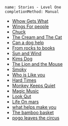 ```ngMeta
name: Stories - Level One
completionMethod: Manual
```

* [Whow Gets What](https://drive.google.com/open?id=0B1XBdeTOOHL3eFVxWVYwTXpoRjA)
* [Wings For people](https://drive.google.com/open?id=0B1XBdeTOOHL3WU5adGM0enJvbTQ)
* [Chuck](https://drive.google.com/open?id=0B1XBdeTOOHL3VXRSYXVaUXFYelk)
* [The Cream and The Cat](https://drive.google.com/open?id=0B1XBdeTOOHL3c3VLTmRtNGRxVmc)
* [Can a dog help](https://drive.google.com/open?id=0B1XBdeTOOHL3TFFEd2loS3Uzb00)
* [From rocks to books](https://drive.google.com/open?id=0B1XBdeTOOHL3cG9ZcUZJN3U1Q0E)
* [Sun and Wind](https://drive.google.com/open?id=0B1XBdeTOOHL3OVo2ZEVtLXRHc0E)
* [Kims Dog](https://drive.google.com/open?id=0B1XBdeTOOHL3UlNfZzNLTTZZZXc)
* [The Lion and the Mouse](https://drive.google.com/open?id=0B1XBdeTOOHL3dy12dDFDUVJKWnc)
* [Smoky](https://drive.google.com/open?id=0B1XBdeTOOHL3Vks0WW1HTHd0d00)
* [Who is Like you](https://drive.google.com/open?id=0B1XBdeTOOHL3RTAtTDY4YzdrXzQ)
* [Hard Times](https://drive.google.com/open?id=0B1XBdeTOOHL3RHFXSExCek9fTFU)
* [Monkey Keeps Quiet](https://drive.google.com/open?id=0B1XBdeTOOHL3dlYwQ1M3VWZHSGc)
* [Magic Music](https://drive.google.com/open?id=0B1XBdeTOOHL3SjZCWGFCbkZ2Zkk)
* [Look Qut](https://drive.google.com/open?id=0B1XBdeTOOHL3Vk5zSEhESmRtelk)
* [Life On mars](https://drive.google.com/open?id=0B1XBdeTOOHL3N2ptRVZoOWZNaHc)
* [what helps make you](https://drive.google.com/open?id=0B1XBdeTOOHL3SlFHa1EwM1J2dlE)
* [The bamboo basket](https://drive.google.com/open?id=0B1XBdeTOOHL3ZzkxQi1YcGFVdEU)
* [pogo leaves the circus](https://drive.google.com/open?id=0B1XBdeTOOHL3bkM4VThGWHZpMFU)